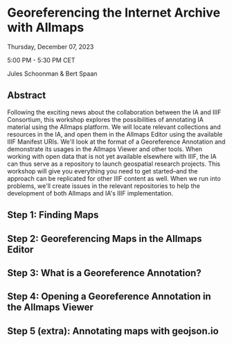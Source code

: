 # Georeferencing the Internet Archive with Allmaps
Thursday, December 07, 2023

5:00 PM - 5:30 PM CET

Jules Schoonman & Bert Spaan

## Abstract
Following the exciting news about the collaboration between the IA and IIIF Consortium, this workshop explores the possibilities of annotating IA material using the Allmaps platform. We will locate relevant collections and resources in the IA, and open them in the Allmaps Editor using the available IIIF Manifest URIs. We'll look at the format of a Georeference Annotation and demonstrate its usages in the Allmaps Viewer and other tools. When working with open data that is not yet available elsewhere with IIIF, the IA can thus serve as a repository to launch geospatial research projects. This workshop will give you everything you need to get started–and the approach can be replicated for other IIIF content as well. When we run into problems, we'll create issues in the relevant repositories to help the development of both Allmaps and IA's IIIF implementation.

## Step 1: Finding Maps

## Step 2: Georeferencing Maps in the Allmaps Editor

## Step 3: What is a Georeference Annotation?

## Step 4: Opening a Georeference Annotation in the Allmaps Viewer

## Step 5 (extra): Annotating maps with geojson.io

